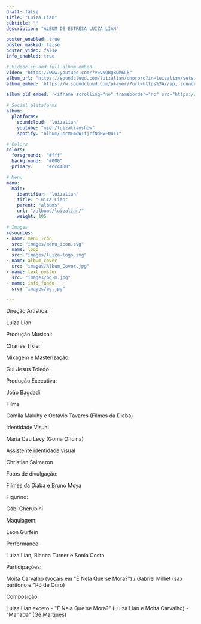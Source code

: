 ```yaml
---
draft: false
title: "Luiza Lian"
subtitle: ""
description: "ALBUM DE ESTRÉIA LUIZA LIAN"

poster_enabled: true
poster_masked: false
poster_video: false
info_enabled: true

# Videoclip and full album embed
video: "https://www.youtube.com/?v=vNQHgBOM6Lk"
album_url: 'https://soundcloud.com/luizalian/chororo?in=luizalian/sets/luiza-lian-2015'
album_embed: 'https://w.soundcloud.com/player/?url=https%3A//api.soundcloud.com/playlists/86649977&auto_play=false&hide_related=true&show_comments=false&show_user=false&show_reposts=false&visual=false&show_artwork=false'

album_old_embed: '<iframe scrolling="no" frameborder="no" src="https://w.soundcloud.com/player/?url=https%3A//api.soundcloud.com/playlists/86649977&auto_play=false&hide_related=true&show_comments=false&show_user=false&show_reposts=false&visual=false&show_artwork=false"></iframe>'

# Social plataforms
album:
  platforms:
    soundcloud: "luizalian"
    youtube: "user/luizalianshow"
    spotify: "album/3ocMFmdWIfjrfNdHVFQ41I"

# Colors
colors:
  foreground:  "#fff"
  background:  "#000"
  primary:     "#cc4400"

# Menu
menu:
  main:
    identifier: "luizalian"
    title: "Luiza Lian"
    parent: "albums"
    url: "/albums/luizalian/"
    weight: 105

# Images
resources:
- name: menu_icon
  src: "images/menu_icon.svg"
- name: logo
  src: "images/luiza-logo.svg"
- name: album_cover
  src: "images/Album_Cover.jpg"
- name: text_poster
  src: "images/bg-m.jpg"
- name: info_fundo
  src: "images/bg.jpg"

---
```


<div class="ficha_tecnica">
  <div><label>Direção Artística:</label><p>Luiza Lian</p></div>
  <div><label>Produção Musical:</label><p>Charles Tixier</p></div>
  <div><label>Mixagem e Masterização:</label><p> Gui Jesus Toledo</p></div>
  <div><label>Produção Executiva:</label><p> João Bagdadi</p></div>
  <div><label>Filme</label><p> Camila Maluhy e Octávio Tavares (Filmes da Diaba)</p></div>
  <div><label>Identidade Visual</label><p> Maria Cau Levy (Goma Oficina)</p></div>
  <div><label>Assistente identidade visual</label><p> Christian Salmeron</p></div>
  <div><label>Fotos de divulgação:</label><p>Filmes da Diaba e Bruno Moya</p></div>
  <div><label>Figurino:</label><p> Gabi Cherubini</p></div>
  <div><label>Maquiagem:</label><p> Leon Gurfein</p></div>
  <div><label>Performance:</label><p> Luiza Lian, Bianca Turner e Sonia Costa</p></div>
  <div><label>Participações:</label><p> Moita Carvalho (vocais em "É Nela Que se Mora?") / Gabriel Milliet (sax baritono e "Pó de Ouro)</p></div>
  <div><label>Composição:</label><p>Luiza Lian exceto - "É Nela Que se Mora?" (Luiza Lian e Moita Carvalho) - "Manada" (Gê Marques)</p></div>
</div>